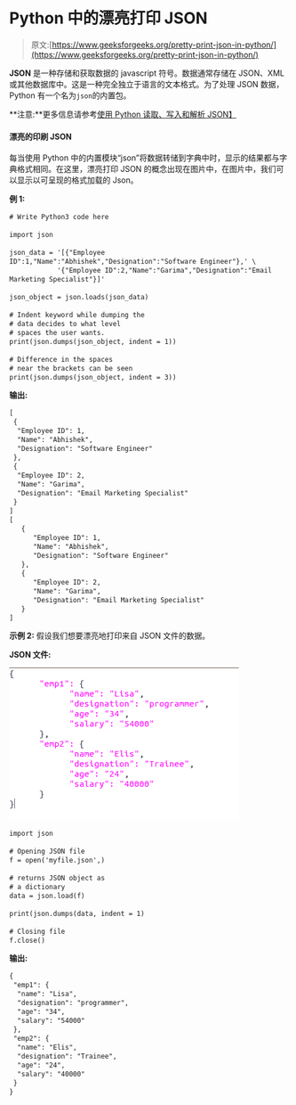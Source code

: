 # Python 中的漂亮打印 JSON

> 原文:[https://www.geeksforgeeks.org/pretty-print-json-in-python/](https://www.geeksforgeeks.org/pretty-print-json-in-python/)

**JSON** 是一种存储和获取数据的 javascript 符号。数据通常存储在 JSON、XML 或其他数据库中。这是一种完全独立于语言的文本格式。为了处理 JSON 数据，Python 有一个名为`json`的内置包。

**注意:**更多信息请参考[使用 Python 读取、写入和解析 JSON】](https://www.geeksforgeeks.org/read-write-and-parse-json-using-python/)

#### 漂亮的印刷 JSON

每当使用 Python 中的内置模块“json”将数据转储到字典中时，显示的结果都与字典格式相同。在这里，漂亮打印 JSON 的概念出现在图片中，在图片中，我们可以显示以可呈现的格式加载的 Json。

**例 1:**

```
# Write Python3 code here

import json

json_data = '[{"Employee ID":1,"Name":"Abhishek","Designation":"Software Engineer"},' \
            '{"Employee ID":2,"Name":"Garima","Designation":"Email Marketing Specialist"}]'

json_object = json.loads(json_data)

# Indent keyword while dumping the
# data decides to what level 
# spaces the user wants.
print(json.dumps(json_object, indent = 1))

# Difference in the spaces 
# near the brackets can be seen
print(json.dumps(json_object, indent = 3))
```

**输出:**

```
[
 {
  "Employee ID": 1,
  "Name": "Abhishek",
  "Designation": "Software Engineer"
 },
 {
  "Employee ID": 2,
  "Name": "Garima",
  "Designation": "Email Marketing Specialist"
 }
]
[
   {
      "Employee ID": 1,
      "Name": "Abhishek",
      "Designation": "Software Engineer"
   },
   {
      "Employee ID": 2,
      "Name": "Garima",
      "Designation": "Email Marketing Specialist"
   }
]

```

**示例 2:** 假设我们想要漂亮地打印来自 JSON 文件的数据。

**JSON 文件:**

![pretty-print-json](img/cbca5363b53c5a8e6279a516501c2410.png)

```
import json 

# Opening JSON file 
f = open('myfile.json',) 

# returns JSON object as  
# a dictionary 
data = json.load(f) 

print(json.dumps(data, indent = 1)

# Closing file 
f.close() 
```

**输出:**

```
{
 "emp1": {
  "name": "Lisa",
  "designation": "programmer",
  "age": "34",
  "salary": "54000"
 },
 "emp2": {
  "name": "Elis",
  "designation": "Trainee",
  "age": "24",
  "salary": "40000"
 }
}

```
